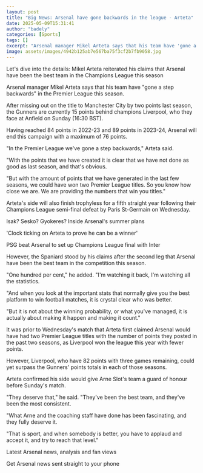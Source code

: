 ```yaml
---
layout: post
title: "Big News: Arsenal have gone backwards in the league - Arteta"
date: 2025-05-09T15:31:41
author: "badely"
categories: [Sports]
tags: []
excerpt: "Arsenal manager Mikel Arteta says that his team have 'gone a step backwards' in the Premier League this season."
image: assets/images/4942b125ab7e567ba75f3cf2b7fb9058.jpg
---
```


Let's dive into the details: Mikel Arteta reiterated his claims that Arsenal have been the best team in the Champions League this season

Arsenal manager Mikel Arteta says that his team have "gone a step backwards" in the Premier League this season.

After missing out on the title to Manchester City by two points last season, the Gunners are currently 15 points behind champions Liverpool, who they face at Anfield on Sunday (16:30 BST).

Having reached 84 points in 2022-23 and 89 points in 2023-24, Arsenal will end this campaign with a maximum of 76 points.

"In the Premier League we've gone a step backwards," Arteta said.

"With the points that we have created it is clear that we have not done as good as last season, and that's obvious.

"But with the amount of points that we have generated in the last few seasons, we could have won two Premier League titles. So you know how close we are. We are providing the numbers that win you titles."

Arteta's side will also finish trophyless for a fifth straight year following their Champions League semi-final defeat by Paris St-Germain on Wednesday.

Isak? Sesko? Gyokeres? Inside Arsenal's summer plans

'Clock ticking on Arteta to prove he can be a winner'

PSG beat Arsenal to set up Champions League final with Inter

However, the Spaniard stood by his claims after the second leg that Arsenal have been the best team in the competition this season.

"One hundred per cent," he added. "I'm watching it back, I'm watching all the statistics.

"And when you look at the important stats that normally give you the best platform to win football matches, it is crystal clear who was better.

"But it is not about the winning probability, or what you've managed, it is actually about making it happen and making it count."

It was prior to Wednesday's match that Arteta first claimed Arsenal would have had two Premier League titles with the number of points they posted in the past two seasons, as Liverpool won the league this year with fewer points.

However, Liverpool, who have 82 points with three games remaining, could yet surpass the Gunners' points totals in each of those seasons.

Arteta confirmed his side would give Arne Slot's team a guard of honour before Sunday's match.

"They deserve that," he said. "They've been the best team, and they've been the most consistent.

"What Arne and the coaching staff have done has been fascinating, and they fully deserve it.

"That is sport, and when somebody is better, you have to applaud and accept it, and try to reach that level."

Latest Arsenal news, analysis and fan views

Get Arsenal news sent straight to your phone

